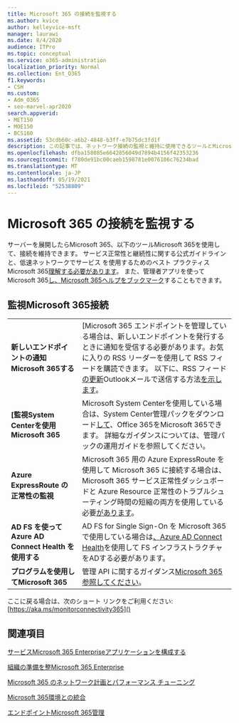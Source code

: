```yaml
---
title: Microsoft 365 の接続を監視する
ms.author: kvice
author: kelleyvice-msft
manager: laurawi
ms.date: 8/4/2020
audience: ITPro
ms.topic: conceptual
ms.service: o365-administration
localization_priority: Normal
ms.collection: Ent_O365
f1.keywords:
- CSH
ms.custom:
- Adm_O365
- seo-marvel-apr2020
search.appverid:
- MET150
- MOE150
- BCS160
ms.assetid: 53cdb60c-a6b2-4848-b3ff-e7b75dc3fd1f
description: この記事では、ネットワーク接続の監視と維持に使用できるツールとMicrosoft 365します。
ms.openlocfilehash: dfba158085e6642856049d7894b4156f42353236
ms.sourcegitcommit: f780de91bc00caeb1598781e0076106c76234bad
ms.translationtype: MT
ms.contentlocale: ja-JP
ms.lasthandoff: 05/19/2021
ms.locfileid: "52538809"
---
```

# <a name="monitor-microsoft-365-connectivity"></a>Microsoft 365 の接続を監視する

サーバーを展開したらMicrosoft 365、以下のツールMicrosoft 365を使用して、接続を維持できます。 サービス正常性と継続性に関する[](/office365/servicedescriptions/office-365-platform-service-description/service-health-and-continuity)公式ガイドラインと、低速ネットワークでサービス を使用するためのベスト プラクティスMicrosoft 365[理解する必要があります](https://support.office.com/article/fd16c8d2-4799-4c39-8fd7-045f06640166)。 また、管理者アプリを使ってMicrosoft 365[し、Microsoft 365](https://blogs.office.com/2015/03/13/administer-on-the-go-with-the-updated-office-365-admin-app/)[ヘルプをブックマーク](https://support.office.com/article/17d3ff3f-3601-466e-b5a1-482b31cfb791)することもできます。
  
## <a name="monitoring-microsoft-365-connectivity"></a>監視Microsoft 365接続

|||
|:-----|:-----|
|**新しいエンドポイントの通知Microsoft 365する** <br/> |[Microsoft 365 エンドポイント[](https://support.office.com/article/99cab9d4-ef59-4207-9f2b-3728eb46bf9a)を管理している場合は、新しいエンドポイントを発行するときに通知を受信する必要があります。お気に入りの RSS リーダーを使用して RSS フィードを購読できます。 以下に、RSS フィード[の更新](https://go.microsoft.com/fwlink/p/?LinkId=532416)Outlookメールで送信する方法[を示します](https://go.microsoft.com/fwlink/p/?LinkId=532417)。  <br/> |
|**[監視System Centerを使用Microsoft 365** <br/> |Microsoft System Centerを使用している場合は、System Center管理パックをダウンロード[して](https://www.microsoft.com/download/details.aspx?id=43708)、Office 365をMicrosoft 365できます。 詳細なガイダンスについては、管理パックの運用ガイドを参照してください。 <br/> |
|**Azure ExpressRoute の正常性の監視** <br/> |Microsoft 365 用の Azure ExpressRoute を使用して Microsoft 365 に接続する場合は、Microsoft 365 サービス正常性ダッシュボードと Azure Resource 正常性のトラブルシューティング時間の短縮の両方を使用している必要[があります](https://azure.microsoft.com/blog/reduce-troubleshooting-time-with-azure-resource-health/)。 <br/> |
|**AD FS を使って Azure AD Connect Health を使用する** <br/> |AD FS for Single Sign-On を Microsoft 365 で使用している場合は[、Azure AD Connect Health](/azure/active-directory/hybrid/how-to-connect-health-adfs)を使用して FS インフラストラクチャをADする必要があります。  <br/> |
|**プログラムを使用してMicrosoft 365** <br/> |管理 API に関するガイダンス[Microsoft 365参照してください](/office/office-365-management-api/office-365-management-apis-overview)。  <br/> |

ここに戻る場合は、次のショート リンクをご利用ください: [https://aka.ms/monitorconnectivity365]()
  
## <a name="related-topics"></a>関連項目

[サービスMicrosoft 365 Enterpriseアプリケーションを構成する](configure-services-and-applications.md)
  
[組織の準備を整Microsoft 365 Enterprise](get-your-organization-ready-for-office-365.md)
  
[Microsoft 365 のネットワーク計画とパフォーマンス チューニング](network-planning-and-performance.md)
  
[Microsoft 365環境との統合](microsoft-365-integration.md)
  
[エンドポイントMicrosoft 365管理](managing-office-365-endpoints.md)
